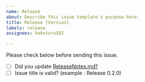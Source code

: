 ```yaml
---
name: Release
about: Describe this issue template's purpose here.
title: Release [Version]
labels: release
assignees: hakuturu583

---
```


Please check below before sending this issue.

- [ ] Did you update [ReleaseNotes.md?](https://github.com/tier4/scenario_simulator_v2/blob/master/docs/etc/ReleaseNotes.md)
- [ ] Issue title is valid? (example : Release 0.2.0)
